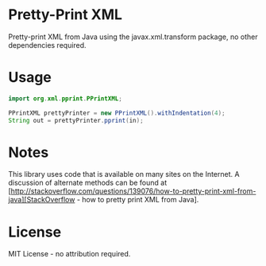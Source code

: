 Pretty-Print XML
================

Pretty-print XML from Java using the javax.xml.transform package, no
other dependencies required.

Usage
=====

```java
import org.xml.pprint.PPrintXML;

PPrintXML prettyPrinter = new PPrintXML().withIndentation(4);
String out = prettyPrinter.pprint(in);
```

Notes
=====

This library uses code that is available on many sites on the Internet. A
discussion of alternate methods can be found at [http://stackoverflow.com/questions/139076/how-to-pretty-print-xml-from-java][StackOverflow - how to pretty print XML from Java].

License
=======

MIT License - no attribution required.
